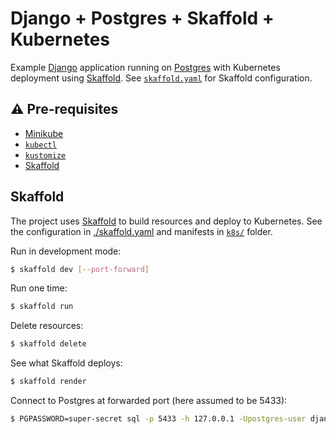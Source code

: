 # Django + Postgres + Skaffold + Kubernetes

Example [Django](https://www.djangoproject.com/) application running on [Postgres](https://www.postgresql.org/) with Kubernetes deployment using [Skaffold](https://skaffold.dev/). See [`skaffold.yaml`](./skaffold.yaml) for Skaffold configuration.

## ⚠️ Pre-requisites

- [Minikube](https://kubernetes.io/docs/setup/learning-environment/minikube/)
- [`kubectl`](https://kubernetes.io/docs/tasks/tools/install-kubectl/)
- [`kustomize`](https://github.com/kubernetes-sigs/kustomize)
- [Skaffold](https://skaffold.dev/)

## Skaffold

The project uses [Skaffold](https://skaffold.dev/) to build resources and deploy to Kubernetes. See the configuration in [./skaffold.yaml](./skaffold.yaml) and manifests in [`k8s/`](./k8s) folder.

Run in development mode:

```bash
$ skaffold dev [--port-forward]
```

Run one time:

```bash
$ skaffold run
```

Delete resources:

```bash
$ skaffold delete
```

See what Skaffold deploys:

```bash
$ skaffold render
```

Connect to Postgres at forwarded port (here assumed to be 5433):

```bash
$ PGPASSWORD=super-secret sql -p 5433 -h 127.0.0.1 -Upostgres-user django-db
```
